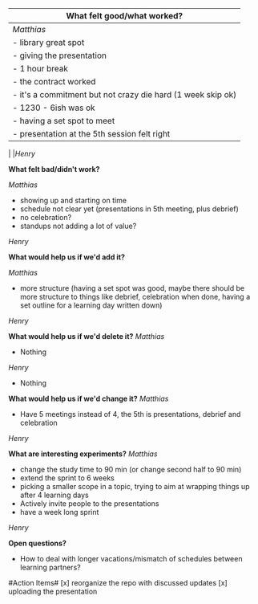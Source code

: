 | **What felt good/what worked?**
|---------------------------------
|_Matthias_
|- library great spot
|- giving the presentation
|- 1 hour break
|- the contract worked
|- it's a commitment but not crazy die hard (1 week skip ok)
|- 1230 - 6ish was ok
|- having a set spot to meet
|- presentation at the 5th session felt right
|
|_Henry_

**What felt bad/didn't work?**

_Matthias_
- showing up and starting on time
- schedule not clear yet (presentations in 5th meeting, plus debrief)
- no celebration?
- standups not adding a lot of value?

_Henry_

**What would help us if we'd add it?**

_Matthias_
- more structure (having a set spot was good, maybe there should be more structure to things like debrief, celebration when done, having a set outline for a learning day written down)

_Henry_

**What would help us if we'd delete it?**
_Matthias_
- Nothing

_Henry_
- Nothing

**What would help us if we'd change it?**
_Matthias_
- Have 5 meetings instead of 4, the 5th is presentations, debrief and celebration

_Henry_

**What are interesting experiments?**
_Matthias_
- change the study time to 90 min (or change second half to 90 min)
- extend the sprint to 6 weeks
- picking a smaller scope in a topic, trying to aim at wrapping things up after 4 learning days
- Actively invite people to the presentations
- have a week long sprint

_Henry_

**Open questions?**
- How to deal with longer vacations/mismatch of schedules between learning partners?

#Action Items#
[x] reorganize the repo with discussed updates
[x] uploading the presentation

